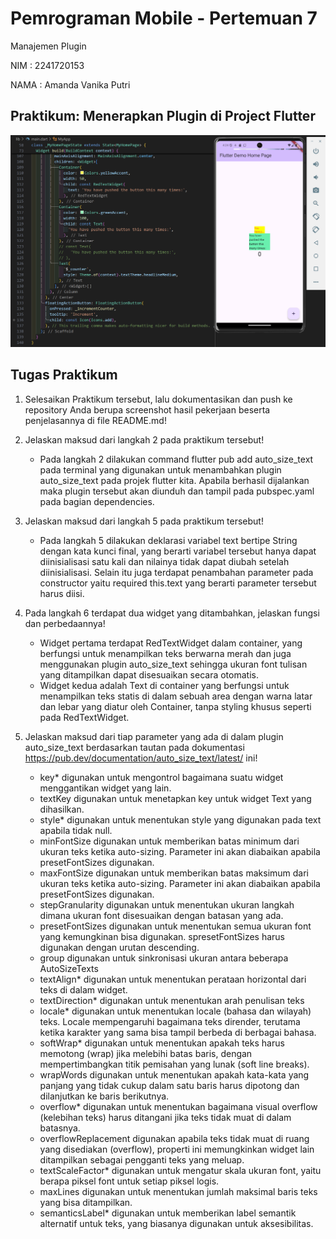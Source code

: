 # Pemrograman Mobile - Pertemuan 7

Manajemen Plugin

NIM : 2241720153

NAMA : Amanda Vanika Putri

## Praktikum: Menerapkan Plugin di Project Flutter

![01](../../week%207/docs/p1.png)

## Tugas Praktikum
1. Selesaikan Praktikum tersebut, lalu dokumentasikan dan push ke repository Anda berupa screenshot hasil pekerjaan beserta penjelasannya di file README.md!


2. Jelaskan maksud dari langkah 2 pada praktikum tersebut!
    -  Pada langkah 2 dilakukan command flutter pub add auto_size_text pada terminal yang digunakan untuk menambahkan plugin auto_size_text pada projek flutter kita. Apabila berhasil dijalankan maka plugin tersebut akan diunduh dan tampil pada pubspec.yaml pada bagian dependencies.


3. Jelaskan maksud dari langkah 5 pada praktikum tersebut!
    - Pada langkah 5 dilakukan deklarasi variabel text bertipe String dengan kata kunci final, yang berarti variabel tersebut hanya dapat diinisialisasi satu kali dan nilainya tidak dapat diubah setelah diinisialisasi. Selain itu juga terdapat penambahan parameter pada constructor yaitu required this.text yang berarti parameter tersebut harus diisi.


4. Pada langkah 6 terdapat dua widget yang ditambahkan, jelaskan fungsi dan perbedaannya!
    - Widget pertama terdapat RedTextWidget dalam container, yang berfungsi untuk menampilkan teks berwarna merah dan juga menggunakan plugin auto_size_text sehingga ukuran font tulisan yang ditampilkan dapat disesuaikan secara otomatis. 
    - Widget kedua adalah Text di container yang berfungsi untuk menampilkan teks statis di dalam sebuah area dengan warna latar dan lebar yang diatur oleh Container, tanpa styling khusus seperti pada RedTextWidget.


5. Jelaskan maksud dari tiap parameter yang ada di dalam plugin auto_size_text berdasarkan tautan pada dokumentasi https://pub.dev/documentation/auto_size_text/latest/  ini!
    - key* digunakan untuk mengontrol bagaimana suatu widget menggantikan widget yang lain.
    - textKey digunakan untuk menetapkan key untuk widget Text yang dihasilkan.
    - style* digunakan untuk menentukan style yang digunakan pada text apabila tidak null.
    - minFontSize digunakan untuk memberikan batas minimum dari ukuran teks ketika auto-sizing.	Parameter ini akan diabaikan apabila presetFontSizes digunakan.
    - maxFontSize digunakan untuk memberikan batas maksimum dari ukuran teks ketika auto-sizing. Parameter ini akan diabaikan apabila presetFontSizes digunakan.
    - stepGranularity digunakan untuk menentukan ukuran langkah dimana ukuran font disesuaikan dengan batasan yang ada.
    - presetFontSizes digunakan untuk menentukan semua ukuran font yang  kemungkinan bisa digunakan. spresetFontSizes harus digunakan dengan urutan descending.
    - group digunakan untuk sinkronisasi ukuran antara beberapa AutoSizeTexts
    - textAlign* digunakan untuk menentukan perataan horizontal dari teks di dalam widget.
    - textDirection* digunakan untuk menentukan arah penulisan teks
    - locale*	digunakan untuk menentukan locale (bahasa dan wilayah) teks. Locale mempengaruhi bagaimana teks dirender, terutama ketika karakter yang sama bisa tampil berbeda di berbagai bahasa.
    - softWrap*	digunakan untuk menentukan apakah teks harus memotong (wrap) jika melebihi batas baris, dengan mempertimbangkan titik pemisahan yang lunak (soft line breaks).
    - wrapWords	digunakan untuk menentukan apakah kata-kata yang panjang yang tidak cukup dalam satu baris harus dipotong dan dilanjutkan ke baris berikutnya.
    - overflow*	digunakan untuk menentukan bagaimana visual overflow (kelebihan teks) harus ditangani jika teks tidak muat di dalam batasnya.
    - overflowReplacement digunakan apabila teks tidak muat di ruang yang disediakan (overflow), properti ini memungkinkan widget lain ditampilkan sebagai pengganti teks yang meluap.
    - textScaleFactor*	digunakan untuk mengatur skala ukuran font, yaitu berapa piksel font untuk setiap piksel logis.
    - maxLines	digunakan untuk menentukan jumlah maksimal baris teks yang bisa ditampilkan.
    - semanticsLabel* digunakan untuk memberikan label semantik alternatif untuk teks, yang biasanya digunakan untuk aksesibilitas.